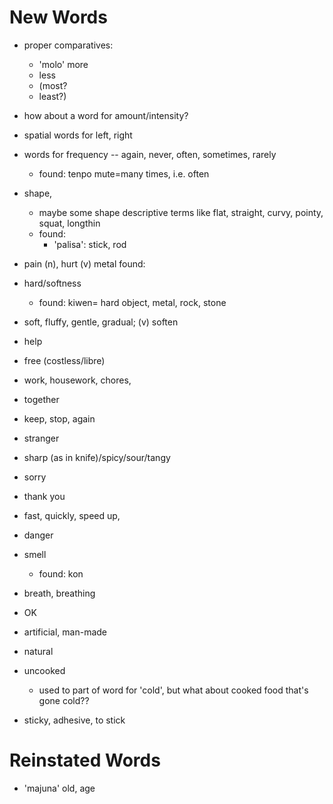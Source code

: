 
New Words
=========

* proper comparatives:
    - 'molo' more
    - less 
    - (most? 
    - least?)

* how about a word for amount/intensity?
* spatial words for left, right
* words for frequency -- again, never, often, sometimes, rarely
    - found: tenpo mute=many times, i.e. often
* shape,
    - maybe some shape descriptive terms like flat, straight, curvy, pointy, squat, longthin
    - found:
        - 'palisa': stick, rod
* pain (n), hurt (v)
metal
    found: 
* hard/softness
    - found: kiwen= hard object, metal, rock, stone
* soft, fluffy, gentle, gradual; (v) soften
* help
* free (costless/libre)
* work, housework, chores,
* together
* keep, stop, again
* stranger
* sharp (as in knife)/spicy/sour/tangy
* sorry
* thank you
* fast, quickly, speed up, 
* danger
* smell
    - found: kon
* breath, breathing
* OK
* artificial, man-made
* natural
* uncooked
    - used to part of word for 'cold',
    but what about cooked food that's gone cold??
* sticky, adhesive, to stick


Reinstated Words
================

* 'majuna' old, age
